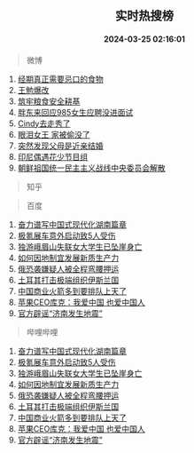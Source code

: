 <div align="center"><h2>实时热搜榜</h2><h4>2024-03-25 02:16:01</h4></div>

> 微博  

1. [经期真正需要忌口的食物](https://s.weibo.com/weibo?q=%23%E7%BB%8F%E6%9C%9F%E7%9C%9F%E6%AD%A3%E9%9C%80%E8%A6%81%E5%BF%8C%E5%8F%A3%E7%9A%84%E9%A3%9F%E7%89%A9%23&t=31&band_rank=1&Refer=top)<br />
2. [王勉爆改](https://s.weibo.com/weibo?q=%23%E7%8E%8B%E5%8B%89%E7%88%86%E6%94%B9%23&t=31&band_rank=2&Refer=top)<br />
3. [筑牢粮食安全耕基](https://s.weibo.com/weibo?q=%E7%AD%91%E7%89%A2%E7%B2%AE%E9%A3%9F%E5%AE%89%E5%85%A8%E8%80%95%E5%9F%BA&t=31&band_rank=3&Refer=top)<br />
4. [胖东来回应985女生应聘没进面试](https://s.weibo.com/weibo?q=%23%E8%83%96%E4%B8%9C%E6%9D%A5%E5%9B%9E%E5%BA%94985%E5%A5%B3%E7%94%9F%E5%BA%94%E8%81%98%E6%B2%A1%E8%BF%9B%E9%9D%A2%E8%AF%95%23&t=31&band_rank=4&Refer=top)<br />
5. [Cindy去走秀了](https://s.weibo.com/weibo?q=%23Cindy%E5%8E%BB%E8%B5%B0%E7%A7%80%E4%BA%86%23&t=31&band_rank=5&Refer=top)<br />
6. [眼泪女王 家被偷没了](https://s.weibo.com/weibo?q=%E7%9C%BC%E6%B3%AA%E5%A5%B3%E7%8E%8B%20%E5%AE%B6%E8%A2%AB%E5%81%B7%E6%B2%A1%E4%BA%86&t=31&band_rank=6&Refer=top)<br />
7. [突然发现父母是近亲结婚](https://s.weibo.com/weibo?q=%23%E7%AA%81%E7%84%B6%E5%8F%91%E7%8E%B0%E7%88%B6%E6%AF%8D%E6%98%AF%E8%BF%91%E4%BA%B2%E7%BB%93%E5%A9%9A%23&t=31&band_rank=7&Refer=top)<br />
8. [印尼偶遇花少节目组](https://s.weibo.com/weibo?q=%23%E5%8D%B0%E5%B0%BC%E5%81%B6%E9%81%87%E8%8A%B1%E5%B0%91%E8%8A%82%E7%9B%AE%E7%BB%84%23&t=31&band_rank=8&Refer=top)<br />
9. [朝鲜祖国统一民主主义战线中央委员会解散](https://s.weibo.com/weibo?q=%23%E6%9C%9D%E9%B2%9C%E7%A5%96%E5%9B%BD%E7%BB%9F%E4%B8%80%E6%B0%91%E4%B8%BB%E4%B8%BB%E4%B9%89%E6%88%98%E7%BA%BF%E4%B8%AD%E5%A4%AE%E5%A7%94%E5%91%98%E4%BC%9A%E8%A7%A3%E6%95%A3%23&t=31&band_rank=9&Refer=top)<br />

> 知乎  


> 百度  

1. [奋力谱写中国式现代化湖南篇章](https://www.baidu.com/s?wd=%E5%A5%8B%E5%8A%9B%E8%B0%B1%E5%86%99%E4%B8%AD%E5%9B%BD%E5%BC%8F%E7%8E%B0%E4%BB%A3%E5%8C%96%E6%B9%96%E5%8D%97%E7%AF%87%E7%AB%A0&sa=fyb_news&rsv_dl=fyb_news)<br />
2. [极氪展车意外启动致5人受伤](https://www.baidu.com/s?wd=%E6%9E%81%E6%B0%AA%E5%B1%95%E8%BD%A6%E6%84%8F%E5%A4%96%E5%90%AF%E5%8A%A8%E8%87%B45%E4%BA%BA%E5%8F%97%E4%BC%A4&sa=fyb_news&rsv_dl=fyb_news)<br />
3. [独游峨眉山失联女大学生已坠崖身亡](https://www.baidu.com/s?wd=%E7%8B%AC%E6%B8%B8%E5%B3%A8%E7%9C%89%E5%B1%B1%E5%A4%B1%E8%81%94%E5%A5%B3%E5%A4%A7%E5%AD%A6%E7%94%9F%E5%B7%B2%E5%9D%A0%E5%B4%96%E8%BA%AB%E4%BA%A1&sa=fyb_news&rsv_dl=fyb_news)<br />
4. [如何因地制宜发展新质生产力](https://www.baidu.com/s?wd=%E5%A6%82%E4%BD%95%E5%9B%A0%E5%9C%B0%E5%88%B6%E5%AE%9C%E5%8F%91%E5%B1%95%E6%96%B0%E8%B4%A8%E7%94%9F%E4%BA%A7%E5%8A%9B&sa=fyb_news&rsv_dl=fyb_news)<br />
5. [俄恐袭嫌疑人被全程弯腰押运](https://www.baidu.com/s?wd=%E4%BF%84%E6%81%90%E8%A2%AD%E5%AB%8C%E7%96%91%E4%BA%BA%E8%A2%AB%E5%85%A8%E7%A8%8B%E5%BC%AF%E8%85%B0%E6%8A%BC%E8%BF%90&sa=fyb_news&rsv_dl=fyb_news)<br />
6. [土耳其打击极端组织伊斯兰国](https://www.baidu.com/s?wd=%E5%9C%9F%E8%80%B3%E5%85%B6%E6%89%93%E5%87%BB%E6%9E%81%E7%AB%AF%E7%BB%84%E7%BB%87%E4%BC%8A%E6%96%AF%E5%85%B0%E5%9B%BD&sa=fyb_news&rsv_dl=fyb_news)<br />
7. [中国商业火箭多到要排队上天了](https://www.baidu.com/s?wd=%E4%B8%AD%E5%9B%BD%E5%95%86%E4%B8%9A%E7%81%AB%E7%AE%AD%E5%A4%9A%E5%88%B0%E8%A6%81%E6%8E%92%E9%98%9F%E4%B8%8A%E5%A4%A9%E4%BA%86&sa=fyb_news&rsv_dl=fyb_news)<br />
8. [苹果CEO库克：我爱中国 也爱中国人](https://www.baidu.com/s?wd=%E8%8B%B9%E6%9E%9CCEO%E5%BA%93%E5%85%8B%EF%BC%9A%E6%88%91%E7%88%B1%E4%B8%AD%E5%9B%BD+%E4%B9%9F%E7%88%B1%E4%B8%AD%E5%9B%BD%E4%BA%BA&sa=fyb_news&rsv_dl=fyb_news)<br />
9. [官方辟谣“济南发生地震”](https://www.baidu.com/s?wd=%E5%AE%98%E6%96%B9%E8%BE%9F%E8%B0%A3%E2%80%9C%E6%B5%8E%E5%8D%97%E5%8F%91%E7%94%9F%E5%9C%B0%E9%9C%87%E2%80%9D&sa=fyb_news&rsv_dl=fyb_news)<br />

> 哔哩哔哩  

1. [奋力谱写中国式现代化湖南篇章](https://www.baidu.com/s?wd=%E5%A5%8B%E5%8A%9B%E8%B0%B1%E5%86%99%E4%B8%AD%E5%9B%BD%E5%BC%8F%E7%8E%B0%E4%BB%A3%E5%8C%96%E6%B9%96%E5%8D%97%E7%AF%87%E7%AB%A0&sa=fyb_news&rsv_dl=fyb_news)<br />
2. [极氪展车意外启动致5人受伤](https://www.baidu.com/s?wd=%E6%9E%81%E6%B0%AA%E5%B1%95%E8%BD%A6%E6%84%8F%E5%A4%96%E5%90%AF%E5%8A%A8%E8%87%B45%E4%BA%BA%E5%8F%97%E4%BC%A4&sa=fyb_news&rsv_dl=fyb_news)<br />
3. [独游峨眉山失联女大学生已坠崖身亡](https://www.baidu.com/s?wd=%E7%8B%AC%E6%B8%B8%E5%B3%A8%E7%9C%89%E5%B1%B1%E5%A4%B1%E8%81%94%E5%A5%B3%E5%A4%A7%E5%AD%A6%E7%94%9F%E5%B7%B2%E5%9D%A0%E5%B4%96%E8%BA%AB%E4%BA%A1&sa=fyb_news&rsv_dl=fyb_news)<br />
4. [如何因地制宜发展新质生产力](https://www.baidu.com/s?wd=%E5%A6%82%E4%BD%95%E5%9B%A0%E5%9C%B0%E5%88%B6%E5%AE%9C%E5%8F%91%E5%B1%95%E6%96%B0%E8%B4%A8%E7%94%9F%E4%BA%A7%E5%8A%9B&sa=fyb_news&rsv_dl=fyb_news)<br />
5. [俄恐袭嫌疑人被全程弯腰押运](https://www.baidu.com/s?wd=%E4%BF%84%E6%81%90%E8%A2%AD%E5%AB%8C%E7%96%91%E4%BA%BA%E8%A2%AB%E5%85%A8%E7%A8%8B%E5%BC%AF%E8%85%B0%E6%8A%BC%E8%BF%90&sa=fyb_news&rsv_dl=fyb_news)<br />
6. [土耳其打击极端组织伊斯兰国](https://www.baidu.com/s?wd=%E5%9C%9F%E8%80%B3%E5%85%B6%E6%89%93%E5%87%BB%E6%9E%81%E7%AB%AF%E7%BB%84%E7%BB%87%E4%BC%8A%E6%96%AF%E5%85%B0%E5%9B%BD&sa=fyb_news&rsv_dl=fyb_news)<br />
7. [中国商业火箭多到要排队上天了](https://www.baidu.com/s?wd=%E4%B8%AD%E5%9B%BD%E5%95%86%E4%B8%9A%E7%81%AB%E7%AE%AD%E5%A4%9A%E5%88%B0%E8%A6%81%E6%8E%92%E9%98%9F%E4%B8%8A%E5%A4%A9%E4%BA%86&sa=fyb_news&rsv_dl=fyb_news)<br />
8. [苹果CEO库克：我爱中国 也爱中国人](https://www.baidu.com/s?wd=%E8%8B%B9%E6%9E%9CCEO%E5%BA%93%E5%85%8B%EF%BC%9A%E6%88%91%E7%88%B1%E4%B8%AD%E5%9B%BD+%E4%B9%9F%E7%88%B1%E4%B8%AD%E5%9B%BD%E4%BA%BA&sa=fyb_news&rsv_dl=fyb_news)<br />
9. [官方辟谣“济南发生地震”](https://www.baidu.com/s?wd=%E5%AE%98%E6%96%B9%E8%BE%9F%E8%B0%A3%E2%80%9C%E6%B5%8E%E5%8D%97%E5%8F%91%E7%94%9F%E5%9C%B0%E9%9C%87%E2%80%9D&sa=fyb_news&rsv_dl=fyb_news)<br />
